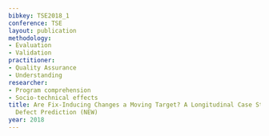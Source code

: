 ```yaml
---
bibkey: TSE2018_1
conference: TSE
layout: publication
methodology:
- Evaluation
- Validation
practitioner:
- Quality Assurance
- Understanding
researcher:
- Program comprehension
- Socio-technical effects
title: Are Fix-Inducing Changes a Moving Target? A Longitudinal Case Study of Just-In-Time
  Defect Prediction (NEW)
year: 2018
---
```

